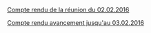 [Compte rendu de la réunion du 02.02.2016](compte_rendu_reunion-2016.02.02.md)

[Compte rendu avancement jusqu'au 03.02.2016](compte_rendu_avancement-2016.03.03.md)